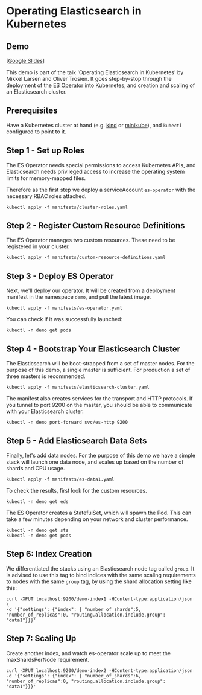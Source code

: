 # Operating Elasticsearch in Kubernetes

## Demo

[[Google Slides](https://docs.google.com/presentation/d/1uv9EB7iRG39Um6MzE3cOP6VABWuHLE_4nmPNQkqt4fs/present)]

This demo is part of the talk 'Operating Elasticsearch in Kubernetes' by Mikkel Larsen and Oliver Trosien. It goes step-by-stop through the deployment of the [ES Operator](https://github.com/zalando-incubator/es-operator) into Kubernetes, and creation and scaling of an Elasticsearch cluster.

## Prerequisites

Have a Kubernetes cluster at hand (e.g. [kind](https://github.com/kubernetes-sigs/kind) or [minikube](https://github.com/kubernetes/minikube/)), and `kubectl` configured to point to it.

## Step 1 - Set up Roles

The ES Operator needs special permissions to access Kubernetes APIs, and Elasticsearch needs privileged access to increase the operating system limits for memory-mapped files.

Therefore as the first step we deploy a serviceAccount `es-operator` with the necessary RBAC roles attached.

```
kubectl apply -f manifests/cluster-roles.yaml
```

## Step 2 - Register Custom Resource Definitions

The ES Operator manages two custom resources. These need to be registered in your cluster.

```
kubectl apply -f manifests/custom-resource-definitions.yaml
```


## Step 3 - Deploy ES Operator

Next, we'll deploy our operator. It will be created from a deployment manifest in the namespace `demo`, and pull the latest image.

```
kubectl apply -f manifests/es-operator.yaml
```

You can check if it was successfully launched:

```
kubectl -n demo get pods
```

## Step 4 - Bootstrap Your Elasticsearch Cluster

The Elasticsearch will be boot-strapped from a set of master nodes. For the purpose of this demo, a single master is sufficient. For production a set of three masters is recommended.

```
kubectl apply -f manifests/elasticsearch-cluster.yaml
```

The manifest also creates services for the transport and HTTP protocols. If you tunnel to port 9200 on the master, you should be able to communicate with your Elasticsearch cluster.

```
kubectl -n demo port-forward svc/es-http 9200
```

## Step 5 - Add Elasticsearch Data Sets

Finally, let's add data nodes. For the purpose of this demo we have a simple stack will launch one data node, and scales up based on the number of shards and CPU usage.

```
kubectl apply -f manifests/es-data1.yaml
```

To check the results, first look for the custom resources.

```
kubectl -n demo get eds
```

The ES Operator creates a StatefulSet, which will spawn the Pod. This can take a few minutes depending on your network and cluster performance.

```
kubectl -n demo get sts
kubectl -n demo get pods
```

## Step 6: Index Creation

We differentiated the stacks using an Elasticsearch node tag called `group`. It is advised to use this tag to bind indices with the same scaling requirements to nodes with the same `group` tag, by using the shard allocation setting like this:

 ```
curl -XPUT localhost:9200/demo-index1 -HContent-type:application/json \
 -d '{"settings": {"index": { "number_of_shards":5, "number_of_replicas":0, "routing.allocation.include.group": "data1"}}}'
 ```

## Step 7: Scaling Up

Create another index, and watch es-operator scale up to meet the maxShardsPerNode requirement.

```
curl -XPUT localhost:9200/demo-index2 -HContent-type:application/json  -d '{"settings": {"index": { "number_of_shards":6, "number_of_replicas":0, "routing.allocation.include.group": "data1"}}}'
```
